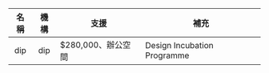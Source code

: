 | 名稱 | 機構 | 支援 | 補充 |
| :-: | :-: | --- | --- |
| dip | dip | $280,000、辦公空間 | Design Incubation Programme |
